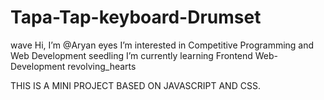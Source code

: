 # Tapa-Tap-keyboard-Drumset

wave Hi, I’m @Aryan
eyes I’m interested in Competitive Programming and Web Development
seedling I’m currently learning Frontend Web-Development
revolving_hearts 

THIS IS A MINI PROJECT BASED ON JAVASCRIPT AND CSS.
